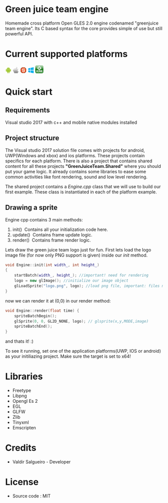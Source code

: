 # Green juice team engine
Homemade cross platform Open GLES 2.0 engine codenamed "greenjuice team engine". Its C based syntax for the core provides simple of use but still powerful API.

# Current supported platforms
![alt](https://raw.githubusercontent.com/valdirSalgueiro/sgsCrossPlatform/master/promotion/dl_android.png)
![alt](https://raw.githubusercontent.com/valdirSalgueiro/sgsCrossPlatform/master/promotion/dl_apple.png)
![alt](https://raw.githubusercontent.com/valdirSalgueiro/sgsCrossPlatform/master/promotion/dl_html5.gif)
![alt](https://raw.githubusercontent.com/valdirSalgueiro/sgsCrossPlatform/master/promotion/dl_uwp.png)
![alt](https://raw.githubusercontent.com/valdirSalgueiro/sgsCrossPlatform/master/promotion/xbox-icon-21.png)

# Quick start

## Requirements
Visual studio 2017 with c++ and mobile native modules installed

## Project structure 

The Visual studio 2017 solution file comes with projects for android, UWP(Windows and xbox) and ios platforms. These projects contain specifics for each platform. There is also a project that contains shared content for all these projects **"GreenJuiceTeam.Shared"** where you should put your game logic. It already contains some libraries to ease some common activities like font rendering, sound and low level rendering. 

The shared project contains a *Engine.cpp* class that we will use to build our first example. These class is instantiated in each of the platform example.

## Drawing a sprite

Engine cpp contains 3 main methods:
1. init() 
  Contains all your initialization code here.
2. update()
  Contains frame update logic.
3. render()
  Contains frame render logic.
  
Lets draw the green juice team logo just for fun. First lets load the logo image file (for now only PNG support is given) inside our *init* method.

```cpp
void Engine::init(int width_, int height_)
{
	startBatch(width_, height_); //important! need for rendering
	logo = new glImage(); //initialize our image object
	glLoadSprite("logo.png", logo); //load png file, important: files must be power of two images!
}
```

now we can render it at (0,0) in our render method:

```cpp
void Engine::render(float time) {
	spriteBatchBegin();
	glSprite(0, 0, GL2D_NONE, logo); // glsprite(x,y,MODE,image)
	spriteBatchEnd();
}
```

and thats it! :)

To see it running, set one of the application platforms(UWP, IOS or android) as your initiliazing project. Make sure  the target is set to x64!

# Libraries
- Freetype
- Libpng
- Opengl Es 2
- EGL
- GLFW
- Zlib
- Tinyxml
- Emscripten

# Credits
- Valdir Salgueiro - Developer

# License
- Source code : MIT
